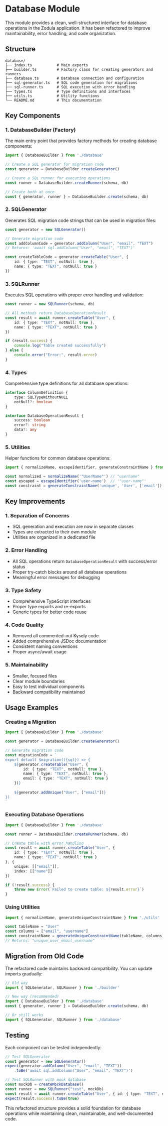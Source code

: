 # Database Module

This module provides a clean, well-structured interface for database operations in the Zodula application. It has been refactored to improve maintainability, error handling, and code organization.

## Structure

```
database/
├── index.ts           # Main exports
├── builder.ts         # Factory class for creating generators and runners
├── database.ts        # Database connection and configuration
├── sql-generator.ts   # SQL code generation for migrations
├── sql-runner.ts      # SQL execution with error handling
├── types.ts           # Type definitions and interfaces
├── utils.ts           # Utility functions
└── README.md          # This documentation
```

## Key Components

### 1. DatabaseBuilder (Factory)

The main entry point that provides factory methods for creating database components:

```typescript
import { DatabaseBuilder } from './database'

// Create a SQL generator for migration code
const generator = DatabaseBuilder.createGenerator()

// Create a SQL runner for executing operations
const runner = DatabaseBuilder.createRunner(schema, db)

// Create both at once
const { generator, runner } = DatabaseBuilder.create(schema, db)
```

### 2. SQLGenerator

Generates SQL migration code strings that can be used in migration files:

```typescript
const generator = new SQLGenerator()

// Generate migration code
const addColumnCode = generator.addColumn("User", "email", "TEXT")
// Returns: 'await sql.addColumn("User", "email", "TEXT")'

const createTableCode = generator.createTable("User", {
    id: { type: "TEXT", notNull: true },
    name: { type: "TEXT", notNull: true }
})
```

### 3. SQLRunner

Executes SQL operations with proper error handling and validation:

```typescript
const runner = new SQLRunner(schema, db)

// All methods return DatabaseOperationResult
const result = await runner.createTable("User", {
    id: { type: "TEXT", notNull: true },
    name: { type: "TEXT", notNull: true }
})

if (result.success) {
    console.log("Table created successfully")
} else {
    console.error("Error:", result.error)
}
```

### 4. Types

Comprehensive type definitions for all database operations:

```typescript
interface ColumnDefinition {
    type: SQLTypeWithoutNULL
    notNull?: boolean
}

interface DatabaseOperationResult {
    success: boolean
    error?: string
    data?: any
}
```

### 5. Utilities

Helper functions for common database operations:

```typescript
import { normalizeName, escapeIdentifier, generateConstraintName } from './utils'

const normalized = normalizeName('"UserName"') // "username"
const escaped = escapeIdentifier('user-name')  // '"user-name"'
const constraint = generateConstraintName('unique', 'User', ['email']) // "unique_user_email"
```

## Key Improvements

### 1. **Separation of Concerns**
- SQL generation and execution are now in separate classes
- Types are extracted to their own module
- Utilities are organized in a dedicated file

### 2. **Error Handling**
- All SQL operations return `DatabaseOperationResult` with success/error status
- Proper try-catch blocks around all database operations
- Meaningful error messages for debugging

### 3. **Type Safety**
- Comprehensive TypeScript interfaces
- Proper type exports and re-exports
- Generic types for better code reuse

### 4. **Code Quality**
- Removed all commented-out Kysely code
- Added comprehensive JSDoc documentation
- Consistent naming conventions
- Proper async/await usage

### 5. **Maintainability**
- Smaller, focused files
- Clear module boundaries
- Easy to test individual components
- Backward compatibility maintained

## Usage Examples

### Creating a Migration

```typescript
import { DatabaseBuilder } from './database'

const generator = DatabaseBuilder.createGenerator()

// Generate migration code
const migrationCode = `
export default $migration(({sql}) => {
    ${generator.createTable("User", {
        id: { type: "TEXT", notNull: true },
        name: { type: "TEXT", notNull: true },
        email: { type: "TEXT", notNull: true }
    })}
    
    ${generator.addUnique("User", ["email"])}
})
`
```

### Executing Database Operations

```typescript
import { DatabaseBuilder } from './database'

const runner = DatabaseBuilder.createRunner(schema, db)

// Create table with error handling
const result = await runner.createTable("User", {
    id: { type: "TEXT", notNull: true },
    name: { type: "TEXT", notNull: true }
}, {
    unique: [["email"]],
    index: [["name"]]
})

if (!result.success) {
    throw new Error(`Failed to create table: ${result.error}`)
}
```

### Using Utilities

```typescript
import { normalizeName, generateUniqueConstraintName } from './utils'

const tableName = "User"
const columns = ["email", "username"]
const constraintName = generateUniqueConstraintName(tableName, columns)
// Returns: "unique_user_email_username"
```

## Migration from Old Code

The refactored code maintains backward compatibility. You can update imports gradually:

```typescript
// Old way
import { SQLGenerator, SQLRunner } from './builder'

// New way (recommended)
import { DatabaseBuilder } from './database'
const { generator, runner } = DatabaseBuilder.create(schema, db)

// Or still works
import { SQLGenerator, SQLRunner } from './database'
```

## Testing

Each component can be tested independently:

```typescript
// Test SQLGenerator
const generator = new SQLGenerator()
expect(generator.addColumn("User", "email", "TEXT"))
    .toBe('await sql.addColumn("User", "email", "TEXT")')

// Test SQLRunner with mock database
const mockDb = createMockDatabase()
const runner = new SQLRunner("test", mockDb)
const result = await runner.createTable("User", { id: { type: "TEXT", notNull: true } })
expect(result.success).toBe(true)
```

This refactored structure provides a solid foundation for database operations while maintaining clean, maintainable, and well-documented code.
